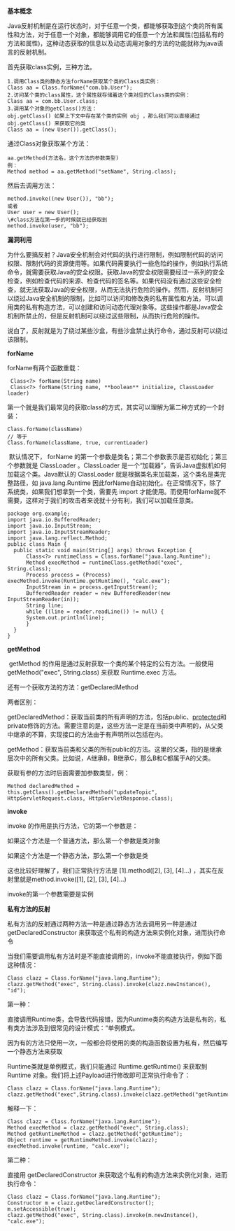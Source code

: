 **基本概念**

​	Java反射机制是在运行状态时，对于任意一个类，都能够获取到这个类的所有属性和方法，对于任意一个对象，都能够调用它的任意一个方法和属性(包括私有的方法和属性)，这种动态获取的信息以及动态调用对象的方法的功能就称为java语言的反射机制。

首先获取class实例，三种方法。

```
1.调用Class类的静态方法forName获取某个类的Class类实例：
Class aa = Class.forName("com.bb.User");
2.访问某个类的class属性，这个属性就存储着这个类对应的Class类的实例：
Class aa = com.bb.User.class;
3.调用某个对象的getClass()方法：
obj.getClass() 如果上下⽂中存在某个类的实例 obj ，那么我们可以直接通过obj.getClass() 来获取它的类
Class aa = (new User()).getClass();
```

通过Class对象获取某个方法：

```
aa.getMethod(方法名，这个方法的参数类型)
例：
Method method = aa.getMethod("setName", String.class);
```

然后去调用方法：

```
method.invoke((new User()), "bb");
或者
User user = new User();
\#class方法在第一步的时候就已经获取到
method.invoke(user, "bb");
```

**漏洞利用**

​	为什么要搞反射？Java安全机制会对代码的执行进行限制，例如限制代码的访问权限、限制代码的资源使用等。如果代码需要执行一些危险的操作，例如执行系统命令，就需要获取Java的安全权限。获取Java的安全权限需要经过一系列的安全检查，例如检查代码的来源、检查代码的签名等。如果代码没有通过这些安全检查，就无法获取Java的安全权限，从而无法执行危险的操作。然而，反射机制可以绕过Java安全机制的限制，比如可以访问和修改类的私有属性和方法，可以调用类的私有构造方法，可以创建和访问动态代理对象等。这些操作都是Java安全机制所禁止的，但是反射机制可以绕过这些限制，从而执行危险的操作。

说白了，反射就是为了绕过某些沙盒，有些沙盒禁止执行命令，通过反射可以绕过该限制。

**forName**

forName有两个函数重载：

```
 Class<?> forName(String name)
 Class<?> forName(String name, **boolean** initialize, ClassLoader loader)
```

第⼀个就是我们最常⻅的获取class的⽅式，其实可以理解为第⼆种⽅式的⼀个封装：

```
Class.forName(className)
// 等于
Class.forName(className, true, currentLoader)
```

​	默认情况下， forName 的第⼀个参数是类名；第⼆个参数表示是否初始化；第三个参数就是 ClassLoader 。ClassLoader 是⼀个“加载器”，告诉Java虚拟机如何加载这个类。Java默认的 ClassLoader 就是根据类名来加载类，这个类名是类完整路径，如 java.lang.Runtime 因此forName自动初始化。在正常情况下，除了系统类，如果我们想拿到一个类，需要先 import 才能使用。而使用forName就不需要，这样对于我们的攻击者来说就十分有利，我们可以加载任意类。

```
package org.example;
import java.io.BufferedReader;
import java.io.InputStream;
import java.io.InputStreamReader;
import java.lang.reflect.Method;
public class Main {
  public static void main(String[] args) throws Exception {
​      Class<?> runtimeClass = Class.forName("java.lang.Runtime");
​      Method execMethod = runtimeClass.getMethod("exec", String.class);
​      Process process = (Process) execMethod.invoke(Runtime.getRuntime(), "calc.exe");
​      InputStream in = process.getInputStream();
​      BufferedReader reader = new BufferedReader(new InputStreamReader(in));
​      String line;    
​      while ((line = reader.readLine()) != null) {
​      System.out.println(line);    
​      }  
  }
}
```

**getMethod** 

​	getMethod 的作用是通过反射获取一个类的某个特定的公有方法。一般使用getMethod("exec", String.class) 来获取 Runtime.exec 方法。

还有一个获取方法的方法：getDeclaredMethod

两者区别：

getDeclaredMethod：获取当前类的所有声明的方法，包括public、[protected](https://so.csdn.net/so/search?q=protected&spm=1001.2101.3001.7020)和private修饰的方法。需要注意的是，这些方法一定是在当前类中声明的，从父类中继承的不算，实现接口的方法由于有声明所以包括在内。

getMethod：获取当前类和父类的所有public的方法。这里的父类，指的是继承层次中的所有父类。比如说，A继承B，B继承C，那么B和C都属于A的父类。

获取有参的方法时后面需要加参数类型，例：

```
Method declaredMethod = this.getClass().getDeclaredMethod("updateTopic", HttpServletRequest.class, HttpServletResponse.class);
```

**invoke**

invoke 的作用是执行方法，它的第一个参数是：

如果这个方法是一个普通方法，那么第一个参数是类对象

如果这个方法是一个静态方法，那么第一个参数是类

这也比较好理解了，我们正常执行方法是 [1].method([2], [3], [4]...) ，其实在反射里就是method.invoke([1], [2], [3], [4]...) 

invoke的第一个参数需要是实例

**私有方法的反射**

私有方法的反射通过两种方法一种是通过静态方法去调用另一种是通过getDeclaredConstructor 来获取这个私有的构造方法来实例化对象，进而执行命令

当我们需要调用私有方法时是不能直接调用的，invoke不能直接执行，例如下面这种情况：

```
Class clazz = Class.forName("java.lang.Runtime");
clazz.getMethod("exec", String.class).invoke(clazz.newInstance(), "id");
```

第一种：

直接调用Runtime类，会导致代码报错，因为Runtime类的构造方法是私有的，私有类方法涉及到很常见的设计模式：“单例模式。

因为有的方法只使用一次，一般都会将使用的类的构造函数设置为私有，然后编写一个静态方法来获取

Runtime类就是单例模式，我们只能通过 Runtime.getRuntime() 来获取到 Runtime 对象。我们将上述Payload进行修改即可正常执行命令了：

```
Class clazz = Class.forName("java.lang.Runtime");
clazz.getMethod("exec",String.class).invoke(clazz.getMethod("getRuntime").invoke(clazz),"calc.exe");
```

解释一下：

```
Class clazz = Class.forName("java.lang.Runtime");
Method execMethod = clazz.getMethod("exec", String.class);
Method getRuntimeMethod = clazz.getMethod("getRuntime");
Object runtime = getRuntimeMethod.invoke(clazz);
execMethod.invoke(runtime, "calc.exe");
```

第二种：

直接用 getDeclaredConstructor 来获取这个私有的构造方法来实例化对象，进而执行命令：

```
Class clazz = Class.forName("java.lang.Runtime");
Constructor m = clazz.getDeclaredConstructor();
m.setAccessible(true);
clazz.getMethod("exec", String.class).invoke(m.newInstance(), "calc.exe");
```

 